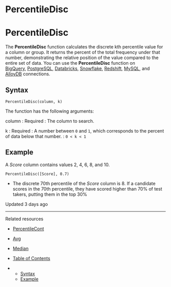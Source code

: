 # PercentileDisc

# PercentileDisc

The **PercentileDisc** function calculates the discrete kth percentile value for a column or group. It returns the percent of the total frequency under that number, demonstrating the relative position of the value compared to the entire set of data. You can use the **PercentileDisc** function on [BigQuery](/docs/connect-to-bigquery), [PostgreSQL](/docs/connect-to-postgresql), [Databricks](/docs/connect-to-databricks), [Snowflake](/docs/connect-to-snowflake), [Redshift](/docs/connect-to-redshift), [MySQL](/docs/connect-to-mysql), and [AlloyDB](/docs/connect-to-alloydb) connections.

## Syntax

`PercentileDisc(column, k)`

The function has the following arguments:

column
:   Required
:   The column to search.

k
:   Required
:   A number between `0` and `1`, which corresponds to the percent of data below that number.
:   `0 < k < 1`

## Example

A *Score* column contains values 2, 4, 6, 8, and 10.

```
PercentileDisc([Score], 0.7)
```

* The discrete 70th percentile of the *Score* column is 8. If a candidate scores in the 70th percentile, they have scored higher than 70% of test takers, putting them in the top 30%

Updated 3 days ago

---

Related resources

* [PercentileCont](/docs/percentilecont)
* [Avg](/docs/avg)
* [Median](/docs/median)

* [Table of Contents](#)
* + [Syntax](#syntax)
  + [Example](#example)
